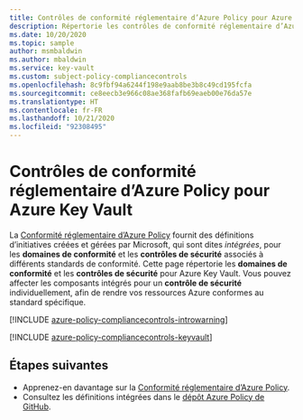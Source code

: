 ```yaml
---
title: Contrôles de conformité réglementaire d’Azure Policy pour Azure Key Vault
description: Répertorie les contrôles de conformité réglementaire d’Azure Policy pour Azure Key Vault. Ces définitions de stratégie intégrées fournissent des approches courantes pour la gestion de la conformité de vos ressources Azure.
ms.date: 10/20/2020
ms.topic: sample
author: msmbaldwin
ms.author: mbaldwin
ms.service: key-vault
ms.custom: subject-policy-compliancecontrols
ms.openlocfilehash: 8c9fbf94a6244f198e9aab8be3b8c49cd195fcfa
ms.sourcegitcommit: ce8eecb3e966c08ae368fafb69eaeb00e76da57e
ms.translationtype: HT
ms.contentlocale: fr-FR
ms.lasthandoff: 10/21/2020
ms.locfileid: "92308495"
---
```

# <a name="azure-policy-regulatory-compliance-controls-for-azure-key-vault"></a>Contrôles de conformité réglementaire d’Azure Policy pour Azure Key Vault

La [Conformité réglementaire d’Azure Policy](../governance/policy/concepts/regulatory-compliance.md) fournit des définitions d’initiatives créées et gérées par Microsoft, qui sont dites _intégrées_, pour les **domaines de conformité** et les **contrôles de sécurité** associés à différents standards de conformité. Cette page répertorie les **domaines de conformité** et les **contrôles de sécurité** pour Azure Key Vault. Vous pouvez affecter les composants intégrés pour un **contrôle de sécurité** individuellement, afin de rendre vos ressources Azure conformes au standard spécifique.

[!INCLUDE [azure-policy-compliancecontrols-introwarning](../../includes/policy/standards/intro-warning.md)]

[!INCLUDE [azure-policy-compliancecontrols-keyvault](../../includes/policy/standards/byrp/microsoft.keyvault.md)]

## <a name="next-steps"></a>Étapes suivantes

- Apprenez-en davantage sur la [Conformité réglementaire d’Azure Policy](../governance/policy/concepts/regulatory-compliance.md).
- Consultez les définitions intégrées dans le [dépôt Azure Policy de GitHub](https://github.com/Azure/azure-policy).
